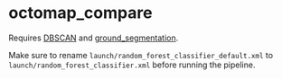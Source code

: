 # octomap_compare

Requires [DBSCAN](https://github.com/lorenwel/DBSCAN) and [ground_segmentation](https://github.com/lorenwel/ground_segmentation).

Make sure to rename `launch/random_forest_classifier_default.xml` to `launch/random_forest_classifier.xml` before running the pipeline.